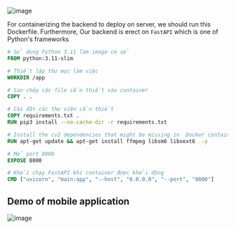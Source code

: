 ![image](https://github.com/user-attachments/assets/f63f8add-2e4d-45b9-ac22-807c986b4ff0)


For containerizing the backend to deploy on server, we should run this Dockerfile. Furthermore, Our backend is erect on `FastAPI` which is one of Python's frameworks
```Dockerfile
# Sử dụng Python 3.11 làm image cơ sở
FROM python:3.11-slim

# Thiết lập thư mục làm việc
WORKDIR /app

# Sao chép các file cần thiết vào container
COPY . .

# Cài đặt các thư viện cần thiết
COPY requirements.txt .
RUN pip3 install --no-cache-dir -r requirements.txt

# Install the cv2 dependencies that might be missing in  Docker container 
RUN apt-get update && apt-get install ffmpeg libsm6 libxext6  -y

# Mở port 8000
EXPOSE 8000

# Khởi chạy FastAPI khi container được khởi động
CMD ["uvicorn", "main:app", "--host", "0.0.0.0", "--port", "8000"]
```

## Demo of mobile application

![image](https://github.com/user-attachments/assets/9d0ef6cc-d816-49b5-af7b-c3fef1dac79c)
